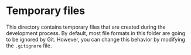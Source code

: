 # Temporary files

This directory contains temporary files that are created during the development process. By default, most file formats in this folder are going to be ignored by Git. However, you can change this behavior by modifying the `.gitignore` file.